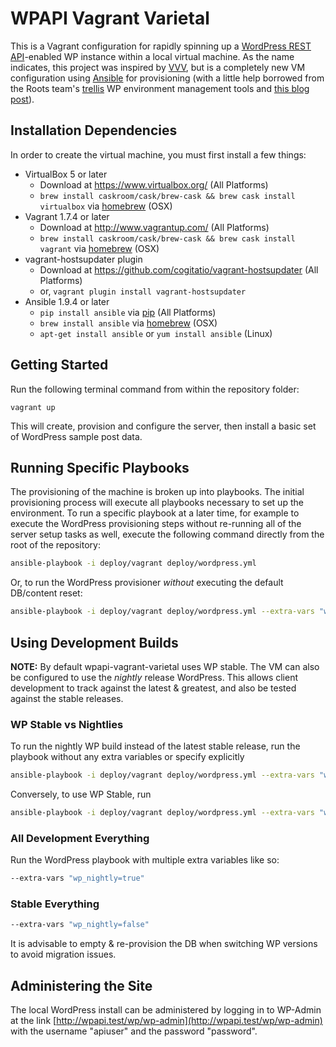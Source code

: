 # WPAPI Vagrant Varietal

This is a Vagrant configuration for rapidly spinning up a [WordPress REST API](https://github.com/wp-api/wp-api)-enabled WP instance within a local virtual machine. As the name indicates, this project was inspired by [VVV](https://github.com/varying-vagrant-vagrants/vvv/tree), but is a completely new VM configuration using [Ansible]() for provisioning (with a little help borrowed from the Roots team's [trellis](https://github.com/roots/trellis) WP environment management tools and [this blog post](https://lamosty.com/2015/04/automated-wordpress-installation-with-ansible/)).

## Installation Dependencies

In order to create the virtual machine, you must first install a few things:

- VirtualBox 5 or later
    + Download at https://www.virtualbox.org/ (All Platforms)
    + `brew install caskroom/cask/brew-cask && brew cask install virtualbox` via [homebrew](http://brew.sh/) (OSX)
- Vagrant 1.7.4 or later
    + Download at http://www.vagrantup.com/ (All Platforms)
    + `brew install caskroom/cask/brew-cask && brew cask install vagrant` via [homebrew](http://brew.sh/) (OSX)
- vagrant-hostsupdater plugin
    + Download at https://github.com/cogitatio/vagrant-hostsupdater (All Platforms)
    + or, `vagrant plugin install vagrant-hostsupdater`
- Ansible 1.9.4 or later
    + `pip install ansible` via [pip](http://pip.readthedocs.org/en/latest/installing.html) (All Platforms)
    + `brew install ansible` via [homebrew](http://brew.sh/) (OSX)
    + `apt-get install ansible` or `yum install ansible` (Linux)

## Getting Started

Run the following terminal command from within the repository folder:

```
vagrant up
```

This will create, provision and configure the server, then install a basic set of WordPress sample post data.

## Running Specific Playbooks

The provisioning of the machine is broken up into playbooks. The initial provisioning process will execute all playbooks necessary to set up the environment. To run a specific playbook at a later time, for example to execute the WordPress provisioning steps without re-running all of the server setup tasks as well, execute the following command directly from the root of the repository:

```sh
ansible-playbook -i deploy/vagrant deploy/wordpress.yml
```
Or, to run the WordPress provisioner _without_ executing the default DB/content reset:
```sh
ansible-playbook -i deploy/vagrant deploy/wordpress.yml --extra-vars "wp_empty_db=false"
```

## Using Development Builds

**NOTE:** By default wpapi-vagrant-varietal uses WP stable. The VM can also be configured to use the _nightly_ release WordPress. This allows client development to track against the latest & greatest, and also be tested against the stable releases.

### WP Stable vs Nightlies

To run the nightly WP build instead of the latest stable release, run the playbook without any extra variables or specify explicitly

```sh
ansible-playbook -i deploy/vagrant deploy/wordpress.yml --extra-vars "wp_nightly=true"
```

Conversely, to use WP Stable, run

```sh
ansible-playbook -i deploy/vagrant deploy/wordpress.yml --extra-vars "wp_nightly=false"
```


### All Development Everything

Run the WordPress playbook with multiple extra variables like so:

```sh
--extra-vars "wp_nightly=true"
```

### Stable Everything

```sh
--extra-vars "wp_nightly=false"
```

It is advisable to empty & re-provision the DB when switching WP versions to avoid migration issues.

## Administering the Site

The local WordPress install can be administered by logging in to WP-Admin at the link [http://wpapi.test/wp/wp-admin](http://wpapi.test/wp/wp-admin) with the username "apiuser" and the password "password".
